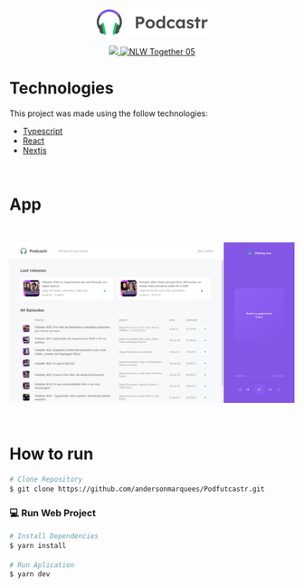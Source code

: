 <p align="center">
   <img src="public/logo.svg" alt="Podcastr" width="200"/>
</p>

<p align="center">
  <a aria-label="Completed" href="https://rocketseat.com.br/">
    <img src="https://img.shields.io/badge/rocketseat-5965e0?logo=data:image/png;base64,iVBORw0KGgoAAAANSUhEUgAAABAAAAAQCAMAAAAoLQ9TAAAALVBMVEVHcExxWsF0XMJzXMJxWcFsUsD///9jRrzY0u6Xh9Gsn9n39fyMecy0qd2bjNJWBT0WAAAABHRSTlMA2Do606wF2QAAAGlJREFUGJVdj1cWwCAIBLEsRU3uf9xobDH8+GZwUYi8i6ucJwrxKE+7D0G9Q4vlYqtmCSjndr4CgCgzlyFgfKfKCVO0LrPKjmiqMxGXkJwNnXskqWG+1oSM+BSwD8f29YLNjvx/OQrn+g99oQSoNmt3PgAAAABJRU5ErkJggg=="></img>
    <img src="https://img.shields.io/static/v1?label=NLW&message=05&color=8257E5&labelColor=000000" alt="NLW Together 05" />
  </a>
</p>

# Technologies

This project was made using the follow technologies:

- [Typescript](https://www.typescriptlang.org/)
- [React](https://reactjs.org/)
- [Nextjs](https://nextjs.org/)

</br>

# App

</br>

<p align="center">
   <img src="public/page.png" alt="Podfutcastr" width="700"/>
</p>

<br/>

# How to run

```bash
# Clone Repository
$ git clone https://github.com/andersonmarquees/Podfutcastr.git
```

### 💻 Run Web Project

```bash
# Install Dependencies
$ yarn install

# Run Aplication
$ yarn dev
```

